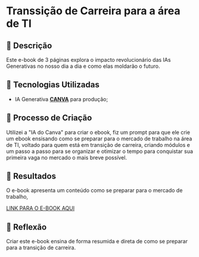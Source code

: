 # Transsição de Carreira para a área de TI 

## 📒 Descrição
Este e-book de 3 páginas explora o impacto revolucionário das IAs Generativas no nosso dia a dia e como elas moldarão o futuro.

## 🤖 Tecnologias Utilizadas
- IA Generativa **[CANVA](https://www.canva.com/pt_br/)** para produção;

## 🧐 Processo de Criação
Utilizei a "IA do Canva" para criar o ebook, fiz um prompt para que ele crie um ebook ensisando como se preparar para o mercado de trabalho na área de TI, voltado para quem está em transição de carreira, criando módulos e um passo a passo para se organizar e otimizar o tempo para conquistar sua primeira vaga no mercado o mais breve possível.

## 🚀 Resultados
O e-book apresenta um conteúdo como se preparar para o mercado de trabalho,

[LINK PARA O E-BOOK AQUI](https://drive.google.com/file/d/17ykn_neJ1MiUp8VR5atAqWIWXnBJFJb-/view?usp=drive_link)

## 💭 Reflexão
Criar este e-book ensina de forma resumida e direta de como se preparar para a transição de carreira.
